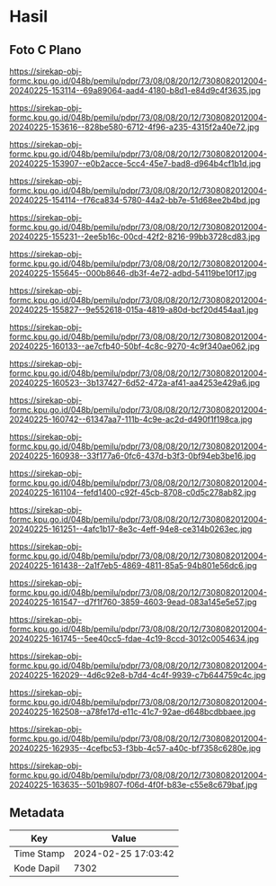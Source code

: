 # Hasil

## Foto C Plano

https://sirekap-obj-formc.kpu.go.id/048b/pemilu/pdpr/73/08/08/20/12/7308082012004-20240225-153114--69a89064-aad4-4180-b8d1-e84d9c4f3635.jpg

https://sirekap-obj-formc.kpu.go.id/048b/pemilu/pdpr/73/08/08/20/12/7308082012004-20240225-153616--828be580-6712-4f96-a235-4315f2a40e72.jpg

https://sirekap-obj-formc.kpu.go.id/048b/pemilu/pdpr/73/08/08/20/12/7308082012004-20240225-153907--e0b2acce-5cc4-45e7-bad8-d964b4cf1b1d.jpg

https://sirekap-obj-formc.kpu.go.id/048b/pemilu/pdpr/73/08/08/20/12/7308082012004-20240225-154114--f76ca834-5780-44a2-bb7e-51d68ee2b4bd.jpg

https://sirekap-obj-formc.kpu.go.id/048b/pemilu/pdpr/73/08/08/20/12/7308082012004-20240225-155231--2ee5b16c-00cd-42f2-8216-99bb3728cd83.jpg

https://sirekap-obj-formc.kpu.go.id/048b/pemilu/pdpr/73/08/08/20/12/7308082012004-20240225-155645--000b8646-db3f-4e72-adbd-54119be10f17.jpg

https://sirekap-obj-formc.kpu.go.id/048b/pemilu/pdpr/73/08/08/20/12/7308082012004-20240225-155827--9e552618-015a-4819-a80d-bcf20d454aa1.jpg

https://sirekap-obj-formc.kpu.go.id/048b/pemilu/pdpr/73/08/08/20/12/7308082012004-20240225-160133--ae7cfb40-50bf-4c8c-9270-4c9f340ae062.jpg

https://sirekap-obj-formc.kpu.go.id/048b/pemilu/pdpr/73/08/08/20/12/7308082012004-20240225-160523--3b137427-6d52-472a-af41-aa4253e429a6.jpg

https://sirekap-obj-formc.kpu.go.id/048b/pemilu/pdpr/73/08/08/20/12/7308082012004-20240225-160742--61347aa7-111b-4c9e-ac2d-d490f1f198ca.jpg

https://sirekap-obj-formc.kpu.go.id/048b/pemilu/pdpr/73/08/08/20/12/7308082012004-20240225-160938--33f177a6-0fc6-437d-b3f3-0bf94eb3be16.jpg

https://sirekap-obj-formc.kpu.go.id/048b/pemilu/pdpr/73/08/08/20/12/7308082012004-20240225-161104--fefd1400-c92f-45cb-8708-c0d5c278ab82.jpg

https://sirekap-obj-formc.kpu.go.id/048b/pemilu/pdpr/73/08/08/20/12/7308082012004-20240225-161251--4afc1b17-8e3c-4eff-94e8-ce314b0263ec.jpg

https://sirekap-obj-formc.kpu.go.id/048b/pemilu/pdpr/73/08/08/20/12/7308082012004-20240225-161438--2a1f7eb5-4869-4811-85a5-94b801e56dc6.jpg

https://sirekap-obj-formc.kpu.go.id/048b/pemilu/pdpr/73/08/08/20/12/7308082012004-20240225-161547--d7f1f760-3859-4603-9ead-083a145e5e57.jpg

https://sirekap-obj-formc.kpu.go.id/048b/pemilu/pdpr/73/08/08/20/12/7308082012004-20240225-161745--5ee40cc5-fdae-4c19-8ccd-3012c0054634.jpg

https://sirekap-obj-formc.kpu.go.id/048b/pemilu/pdpr/73/08/08/20/12/7308082012004-20240225-162029--4d6c92e8-b7d4-4c4f-9939-c7b644759c4c.jpg

https://sirekap-obj-formc.kpu.go.id/048b/pemilu/pdpr/73/08/08/20/12/7308082012004-20240225-162508--a78fe17d-e11c-41c7-92ae-d648bcdbbaee.jpg

https://sirekap-obj-formc.kpu.go.id/048b/pemilu/pdpr/73/08/08/20/12/7308082012004-20240225-162935--4cefbc53-f3bb-4c57-a40c-bf7358c6280e.jpg

https://sirekap-obj-formc.kpu.go.id/048b/pemilu/pdpr/73/08/08/20/12/7308082012004-20240225-163635--501b9807-f06d-4f0f-b83e-c55e8c679baf.jpg


## Metadata

| Key        | Value               |
| ---------- | ------------------- |
| Time Stamp | 2024-02-25 17:03:42 |
| Kode Dapil | 7302                |



